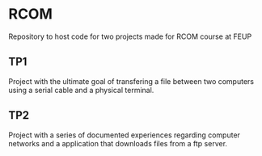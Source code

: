 # RCOM

Repository to host code for two projects made for RCOM course at FEUP

## TP1

Project with the ultimate goal of transfering a file between two computers using a serial cable and a physical terminal.

## TP2 

Project with a series of documented experiences regarding computer networks and a application that downloads files from a ftp server.

